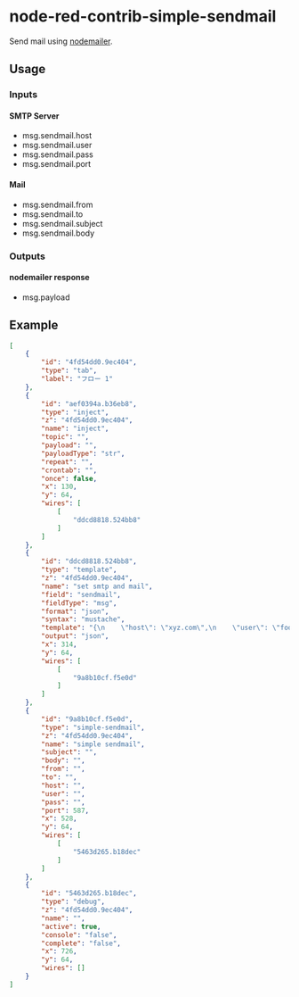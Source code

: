 # node-red-contrib-simple-sendmail

Send mail using [nodemailer](https://www.npmjs.com/package/nodemailer).

## Usage
### Inputs
#### SMTP Server
- msg.sendmail.host
- msg.sendmail.user
- msg.sendmail.pass
- msg.sendmail.port
#### Mail
- msg.sendmail.from
- msg.sendmail.to
- msg.sendmail.subject
- msg.sendmail.body
### Outputs
#### nodemailer response
- msg.payload

## Example

```json
[
    {
        "id": "4fd54dd0.9ec404",
        "type": "tab",
        "label": "フロー 1"
    },
    {
        "id": "aef0394a.b36eb8",
        "type": "inject",
        "z": "4fd54dd0.9ec404",
        "name": "inject",
        "topic": "",
        "payload": "",
        "payloadType": "str",
        "repeat": "",
        "crontab": "",
        "once": false,
        "x": 130,
        "y": 64,
        "wires": [
            [
                "ddcd8818.524bb8"
            ]
        ]
    },
    {
        "id": "ddcd8818.524bb8",
        "type": "template",
        "z": "4fd54dd0.9ec404",
        "name": "set smtp and mail",
        "field": "sendmail",
        "fieldType": "msg",
        "format": "json",
        "syntax": "mustache",
        "template": "{\n    \"host\": \"xyz.com\",\n    \"user\": \"foobar\",\n    \"pass\": \"password\",\n    \"port\": 587,\n    \"from\": \"foo@xyz.com\",\n    \"to\": \"toyou@gmail.com\",\n    \"subject\": \"Hello\",\n    \"body\": \"Hello,\\nHow are you?\\nGoodbye.\"\n}",
        "output": "json",
        "x": 314,
        "y": 64,
        "wires": [
            [
                "9a8b10cf.f5e0d"
            ]
        ]
    },
    {
        "id": "9a8b10cf.f5e0d",
        "type": "simple-sendmail",
        "z": "4fd54dd0.9ec404",
        "name": "simple sendmail",
        "subject": "",
        "body": "",
        "from": "",
        "to": "",
        "host": "",
        "user": "",
        "pass": "",
        "port": 587,
        "x": 528,
        "y": 64,
        "wires": [
            [
                "5463d265.b18dec"
            ]
        ]
    },
    {
        "id": "5463d265.b18dec",
        "type": "debug",
        "z": "4fd54dd0.9ec404",
        "name": "",
        "active": true,
        "console": "false",
        "complete": "false",
        "x": 726,
        "y": 64,
        "wires": []
    }
]
```


